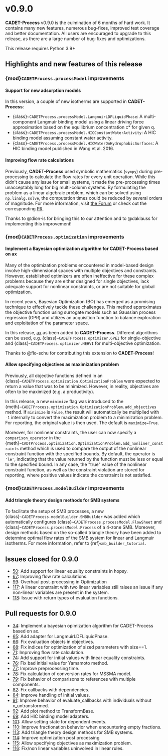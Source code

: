 # v0.9.0

**CADET-Process** v0.9.0 is the culmination of 6 months of hard work.
It contains many new features, numerous bug-fixes, improved test coverage and better documentation.
All users are encouraged to upgrade to this release, as there are a large number of bug-fixes and optimizations.

This release requires Python 3.9+

## Highlights and new features of this release

### {mod}`CADETProcess.processModel` improvements

#### Support for new adsorption models

In this version, a couple of new isotherms are supported in **CADET-Process**:

- {class}`~CADETProcess.processModel.LangmuirLDFLiquidPhase`: A multi-component Langmuir binding model using a linear driving force approximation based on the equilibrium concentration c* for given q.
- {class}`~CADETProcess.processModel.HICConstantWaterActivity`: A HIC binding model assuming constant water activity.
- {class}`~CADETProcess.processModel.HICWaterOnHydrophobicSurfaces`: A HIC binding model published in Wang et al. 2016.

#### Improving flow rate calculations

Previously, **CADET-Process** used symbolic mathematics (`sympy`) during pre-processing to calculate the flow rates for every unit operation.
While this didn't cause any issue for small systems, it made the pre-processing times unacceptably long for big multi-column systems.
By formulating the problem as a linear algebraic problem, which can be solved using `np.linalg.solve`, the computation times could be reduced by several orders of magnitude.
For more information, visit [the Forum](https://forum.cadet-web.de/t/improving-the-flowrate-calculation/795) or check out the corresponding [PR](https://github.com/fau-advanced-separations/CADET-Process/pull/71).

Thanks to @dion-is for bringing this to our attention and to @daklauss for implementing this improvement!

### {mod}`CADETProcess.optimization` improvements

#### Implement a Bayesian optimization algorithm for CADET-Process based on ax

Many of the optimization problems encountered in model-based design involve high-dimensional spaces with multiple objectives and constraints.
However, established optimizers are often ineffective for these complex problems because they are either designed for single objectives, lack adequate support for nonlinear constraints, or are not suitable for global optimization.

In recent years, Bayesian Optimization (BO) has emerged as a promising technique to effectively tackle these challenges.
This method approximates the objective function using surrogate models such as Gaussian process regression (GPR) and utilizes an acquisition function to balance exploration and exploitation of the parameter space.

In this release, [ax](https://github.com/facebook/Ax) as been added to **CADET-Process**.
Different algorithms can be used, e.g. {class}`~CADETProcess.optimizer.GPEI` for single-objective and {class}`~CADETProcess.optimizer.NEHVI` for multi-objective optimization.

Thanks to @flo-schu for contributing this extension to **CADET-Process**!

#### Allow specifying objectives as maximization problem

Previously, all objective functions defined in an {class}`~CADETProcess.optimization.OptimizationProblem` were expected to return a value that was to be minimized.
However, in reality, objectives are often to be maximized (e.g. a productivity).

In this release, a new `minimize` flag was introduced to the {meth}`~CADETProcess.optimization.OptimizationProblem.add_objectives` method.
If `minimize` is `False`, the result will automatically be multiplied with `-1` internally to convert the maximization problem to a minimization problem.
For reporting, the original value is then used.
The default is `maximize=True`.

Moreover, for nonlinear constraints, the user can now specify a `comparison_operator` in the {meth}`~CADTProcess.optimization.OptimizationProblem.add_nonliner_constraints` method which is used to compare the output of the nonlinear constraint function with the specified bounds.
By default, the operator is `'le'`, indicating that the value returned by the function must be less or equal to the specified bound.
In any case, the "true" value of the nonlinear constraint function, as well as the constraint violation are stored for reporting, where positive values indicate the constraint is not satisfied.

### {mod}`CADETProcess.modelBuilder` improvements

#### Add triangle theory design methods for SMB systems

To facilitate the setup of SMB processes, a new {class}`~CADETProcess.modelBuilder.SMBBuilder` was added which automatically configures {class}`~CADETProcess.processModel.FlowSheet` and {class}`~CADETProcess.processModel.Process` of a 4-zone SMB.
Moreover, design methods based on the so-called triangle theory have been added to determine optimal flow rates of the SMB system for linear and Langmuir isotherms.
For more information, refer to {ref}`smb_builder_tutorial`.

## Issues closed for 0.9.0

- [50](https://github.com/fau-advanced-separations/CADET-Process/issues/50): Add support for linear equality constraints in hopsy.
- [67](https://github.com/fau-advanced-separations/CADET-Process/issues/67): Improving flow rate calculations.
- [99](https://github.com/fau-advanced-separations/CADET-Process/issues/99): Overhaul post-processing in Optimization
- [117](https://github.com/fau-advanced-separations/CADET-Process/issues/117): A linear constraint with two linear variables still raises an issue if any non-linear variables are present in the system.
- [118](https://github.com/fau-advanced-separations/CADET-Process/issues/118): Issue with return types of evaluation functions.

## Pull requests for 0.9.0

- [34](https://github.com/fau-advanced-separations/CADET-Process/pull/34): Implement a bayesian opimization algorithm for CADET-Process based on ax.
- [65](https://github.com/fau-advanced-separations/CADET-Process/pull/65): Add adapter for LangmuirLDFLiquidPhase.
- [66](https://github.com/fau-advanced-separations/CADET-Process/pull/66): Fix evaluation objects in objectives.
- [68](https://github.com/fau-advanced-separations/CADET-Process/pull/68): Fix indices for optimization of sized parameters with size==1.
- [71](https://github.com/fau-advanced-separations/CADET-Process/pull/71): Improving flow rate calculation.
- [74](https://github.com/fau-advanced-separations/CADET-Process/pull/74): Add support for initial values with linear equality constraints.
- [76](https://github.com/fau-advanced-separations/CADET-Process/pull/76): Fix bad initial value for Yamamoto method.
- [77](https://github.com/fau-advanced-separations/CADET-Process/pull/77): Improve preprocessing time.
- [78](https://github.com/fau-advanced-separations/CADET-Process/pull/78): Fix calculation of conversion rates for MSSMA model.
- [79](https://github.com/fau-advanced-separations/CADET-Process/pull/79): Fix behavior of comparisons to references with multiple components.
- [82](https://github.com/fau-advanced-separations/CADET-Process/pull/82): Fix callbacks with dependencies.
- [84](https://github.com/fau-advanced-separations/CADET-Process/pull/84): Improve handling of initial values.
- [91](https://github.com/fau-advanced-separations/CADET-Process/pull/91): Improve behavior of evaluate_callbacks with individuals without x_untransformed.
- [92](https://github.com/fau-advanced-separations/CADET-Process/pull/92): Add plot method to TransformBase.
- [69](https://github.com/fau-advanced-separations/CADET-Process/pull/69): Add HIC binding model adapters.
- [101](https://github.com/fau-advanced-separations/CADET-Process/pull/101): Allow setting state for dependent events.
- [110](https://github.com/fau-advanced-separations/CADET-Process/pull/66): Improve fractionation behavior when encountering empty fractions.
- [113](https://github.com/fau-advanced-separations/CADET-Process/pull/66): Add triangle theory design methods for SMB systems.
- [114](https://github.com/fau-advanced-separations/CADET-Process/pull/114): Improve optimization post processing
- [115](https://github.com/fau-advanced-separations/CADET-Process/pull/115): Allow specifying objectives as maximization problem.
- [116](https://github.com/fau-advanced-separations/CADET-Process/pull/116): Fix/non linear variables uninvolved in linear rules.
